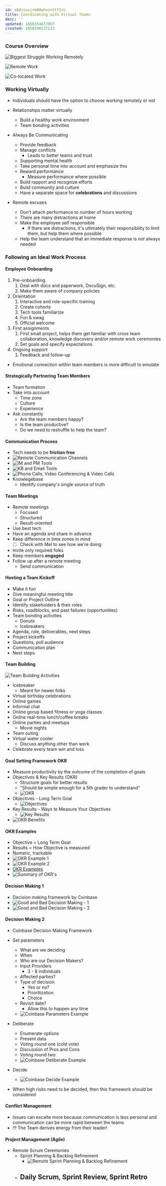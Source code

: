 ```yaml
---
id: s8dziovjrm88whnznttf1xc
title: Coordinating with Virtual Teams
desc: ''
updated: 1658354672967
created: 1658349137133
---
```


### Course Overview

![Biggest Struggle Working Remotely](/assets/images/2022-07-20-16-33-22.png)

![Remote Work](/assets/images/2022-07-20-16-37-59.png)

![Co-located Work](/assets/images/2022-07-20-16-39-48.png)

### Working Virtually

- Individuals should have the option to choose working remotely or not
- Relationships matter virtually
  - Build a healthy work environment
  - Team bonding activities

- Always Be Communicating  
  - Provide feedback
  - Manage conflicts
    - Leads to better teams and trust
  - Supporting mental health
  - Take personal time into account and emphasize this
  - Reward performance
    - Measure performance where possible
  - Build rapport and recognize efforts
  - Build community and culture
  - Have a separate space for **celebrations** and discussions
- Remote excuses
  - Don't attach performance to number of hours working
  - There are many distractions at home
  - Make the employee self responsible
    - If there are distractions, it's ultimately their responsibility to limit them, but help them where possible
  - Help the team understand that an immediate response is *not* always needed

### Following an Ideal Work Process

#### Employee Onboarding

1. Pre-onboarding
   1. Deal with docs and paperwork, DocuSign, etc.
   2. Make them aware of company policies
2. Orientation
   1. Interactive and role-specific training
   2. Create cohorts
   3. Tech tools familiarize 
   4. Fun & swag
   5. Official welcome
3. First assignments
   1. First small project, helps them get familiar with cross team collaboration, knowledge discovery and/or remote work ceremonies
   2. Set goals and specify expectations
4. Ongoing support
   1. Feedback and follow-up

- Emotional connection within team members is more difficult to emulate

#### Strategically Partnering Team Members

- Team formation
- Take into account
  - Time zone
  - Culture
  - Experience
- Ask constantly
  - Are the team members happy?
  - Is the team productive?
  - Do we need to reshuffle to help the team?

#### Communication Process

- Tech needs to be **friction free**
- ![Remote Communication Channels](/assets/images/2022-07-20-17-08-33.png)
- ![IM and PM Tools](/assets/images/2022-07-20-17-10-12.png)
- ![KB and Email Tools](/assets/images/2022-07-20-17-10-30.png)
- ![Phone Calls, Video Conferencing & Video Calls](/assets/images/2022-07-20-17-10-52.png)
- Knowlegebase
  - Identify company's single source of truth

#### Team Meetings

- Remote meetings
  - Focused
  - Structured
  - Result-oriented
- Use best tech
- Have an agenda and share in advance
- Keep difference in time zones in mind
  - [ ] Check with Mel to see how we're doing
- Invite only required folks
- Keep members **engaged**
- Follow up after a remote meeting
  - Send communication

#### Hosting a Team Kickoff

- Make it fun
- Give meaningful meeting title
- Goal or Project Outline
- Identify stakeholders & their roles
- Risks, roadblocks, and past failures (opportunities)
- Team bonding activities
  - Donuts
  - Icebreakers
- Agenda, role, deliverables, next steps
- Project kickoffs
- Questions, poll audience
- Communication plan
- Next steps


#### Team Building

![Team Building Activities](/assets/images/2022-07-20-17-33-14.png)

- Icebreaker
  - Meant for newer folks
- Virtual birthday celebrations
- Online games
- Informal chat
- Online gorup based fitness or yoga classes
- Online real-time lunch/coffee breaks
- Online parties and meetups
  - Movie nights
- Team outing
- Virtual water cooler
  - Discuss anything other than work
- Celebrate every team win and loss

#### Goal Setting Framework OKR

- Measure productivity by the outcome of the completion of goals
- Objectives & Key Results (OKR)
  - Structure goals for better results
  - "Should be simple enough for a 5th grader to understand"
  - ![OKR](/assets/images/2022-07-20-17-39-03.png)
- Objectives - Long Term Goal
  - ![Objectives](/assets/images/2022-07-20-17-40-03.png)
- Key Results - Ways to Measure Your Objectives
  - ![Key Results](/assets/images/2022-07-20-17-40-56.png)
- ![OKR Benefits](/assets/images/2022-07-20-17-42-07.png)

#### OKR Examples

- Objective = Long Term Goal
- Results = How Objective is measured
- Numeric, trackable
- ![OKR Example 1](/assets/images/2022-07-20-17-43-38.png)
- ![OKR Example 2](/assets/images/2022-07-20-17-44-24.png)
- [OKR Examples](okrexamples.co)
- ![Summary of OKR's](/assets/images/2022-07-20-17-48-47.png)

#### Decision Making 1

- Decision making framework by Coinbase
- ![Good and Bad Decision Making - 1](/assets/images/2022-07-20-17-50-31.png)
- ![Good and Bad Decision Making - 2](/assets/images/2022-07-20-17-51-15.png)

#### Decision Making 2

- Coinbase Decision Making Framework
- Set parameters
  - What are we deciding
  - When 
  - Who are our Decision Makers?
  - Input Providers
    - 3 - 8 individuals
  - Affected parties?
  - Type of decision
    - Yes or no?
    - Prioritization
    - Choice
  - Revisit date?
    - Allow this to happen any time
  - ![Coinbase Parameters Example](/assets/images/2022-07-20-17-54-11.png)

- Deliberate
  - Enumerate options
  - Present data
  - Voting round one (cold vote)
  - Discussion of Pros and Cons
  - Voting round two
  - ![Coinbase Deliberate Example](/assets/images/2022-07-20-17-56-51.png)

- Decide
  - ![Coinbase Decide Example](/assets/images/2022-07-20-17-57-49.png)

- When high risks need to be decided, then this framework should be considered

#### Conflict Management

- Issues can escalte more because communication is less personal and communication can be more rapid between the teams
- !!! The Team derives energy from their leader!

#### Project Management (Agile)

- Remote Scrum Ceremonies
  - Sprint Planning & Backlog Refinement
    - ![Remote Sprint Planning & Backlog Refinement](/assets/images/2022-07-20-18-03-26.png)
  - Daily Scrum, Sprint Review, Sprint Retro
    - 